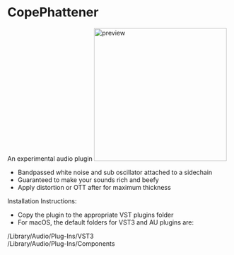 # CopePhattener
An experimental audio plugin
<img width="300" alt="preview" src="https://github.com/user-attachments/assets/0e61a7b8-6b50-4cd8-9f8e-28c4407ee6c4">

- Bandpassed white noise and sub oscillator attached to a sidechain<br>
- Guaranteed to make your sounds rich and beefy<br>
- Apply distortion or OTT after for maximum thickness<br>

Installation Instructions:<br>

- Copy the plugin to the appropriate VST plugins folder<br>
- For macOS, the default folders for VST3 and AU plugins are:<br>

/Library/Audio/Plug-Ins/VST3<br>
/Library/Audio/Plug-Ins/Components<br>
